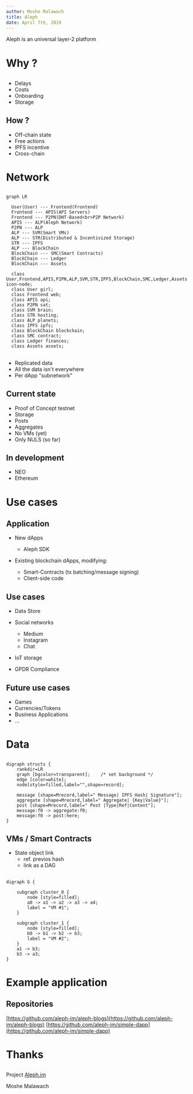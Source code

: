```yaml
---
author: Moshe Malawach
title: Aleph
date: April 7th, 2019
---
```


Aleph is an universal layer-2 platform

# Why ?


##

- Delays
- Costs
- Onboarding
- Storage

## How ?

- Off-chain state
- Free actions
- IPFS incentive
- Cross-chain

# Network

##

```mermaid
graph LR

  User(User) --- Frontend(Frontend)
  Frontend --- APIS(API Servers)
  Frontend --- P2PN(DHT-Based<br>P2P Network)
  APIS --- ALP(Aleph Network)
  P2PN --- ALP
  ALP --- SVM(Smart VMs)
  ALP --- STR(Distributed & Incentivized Storage)
  STR --- IPFS
  ALP --- BlockChain
  BlockChain --- SMC(Smart Contracts)
  BlockChain --- Ledger
  BlockChain --- Assets

  class User,Frontend,APIS,P2PN,ALP,SVM,STR,IPFS,BlockChain,SMC,Ledger,Assets icon-node;
  class User girl;
  class Frontend web;
  class APIS api;
  class P2PN sat;
  class SVM brain;
  class STR hosting;
  class ALP planets;
  class IPFS ipfs;
  class BlockChain blockchain;
  class SMC contract;
  class Ledger finances;
  class Assets assets;
```

##

- Replicated data
- All the data isn't everywhere
- Per dApp "subnetwork"

## Current state

- Proof of Concept testnet
- Storage
- Posts
- Aggregates
- No VMs (yet)
- Only NULS (so far)

## In development

- NEO
- Ethereum

# Use cases

## Application

- New dApps
    - Aleph SDK

- Existing blockchain dApps, modifying:
    - Smart-Contracts (tx batching/message signing)
    - Client-side code

## Use cases

- Data Store
- Social networks
    - Medium
    - Instagram
    - Chat

- IoT storage
- GPDR Compliance

## Future use cases

- Games
- Currencies/Tokens
- Business Applications
- ...

# Data

##

```graphviz
digraph structs {
    rankdir=LR
    graph [bgcolor=transparent];	/* set background */
	edge [color=white];
	node[style=filled,label="",shape=record];

    message [shape=Mrecord,label=" Message| IPFS Hash| Signature"];
    aggregate [shape=Mrecord,label=" Aggregate| {Key|Value}"];
    post [shape=Mrecord,label=" Post |Type|Ref|Content"];
    message:f0 -> aggregate:f0;
    message:f0 -> post:here;
}
```

## VMs / Smart Contracts

- State object link
  - ref. previos hash
  - link as a DAG

##


```graphviz
digraph G {

	subgraph cluster_0 {
		node [style=filled];
		a0 -> a1 -> a2 -> a3 -> a4;
		label = "VM #1";
	}

	subgraph cluster_1 {
		node [style=filled];
		b0 -> b1 -> b2 -> b3;
		label = "VM #2";
	}
	a1 -> b3;
	b3 -> a3;
}
```

# Example application

## Repositories

[https://github.com/aleph-im/aleph-blogs](https://github.com/aleph-im/aleph-blogs)
[https://github.com/aleph-im/simple-dapp](https://github.com/aleph-im/simple-dapp)

# Thanks

##

Project [Aleph.im](https://aleph.im)

Moshe Malawach
